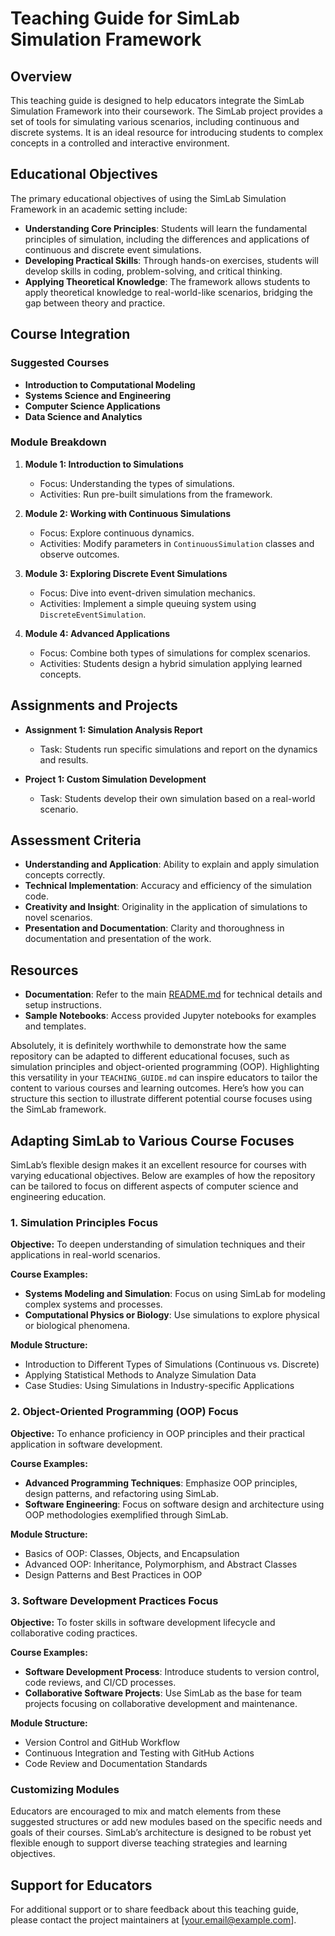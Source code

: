 # Teaching Guide for SimLab Simulation Framework

## Overview

This teaching guide is designed to help educators integrate the SimLab Simulation Framework into their coursework. The SimLab project provides a set of tools for simulating various scenarios, including continuous and discrete systems. It is an ideal resource for introducing students to complex concepts in a controlled and interactive environment.

## Educational Objectives

The primary educational objectives of using the SimLab Simulation Framework in an academic setting include:

- **Understanding Core Principles**: Students will learn the fundamental principles of simulation, including the differences and applications of continuous and discrete event simulations.
- **Developing Practical Skills**: Through hands-on exercises, students will develop skills in coding, problem-solving, and critical thinking.
- **Applying Theoretical Knowledge**: The framework allows students to apply theoretical knowledge to real-world-like scenarios, bridging the gap between theory and practice.

## Course Integration

### Suggested Courses

- **Introduction to Computational Modeling**
- **Systems Science and Engineering**
- **Computer Science Applications**
- **Data Science and Analytics**

### Module Breakdown

1. **Module 1: Introduction to Simulations**
   - Focus: Understanding the types of simulations.
   - Activities: Run pre-built simulations from the framework.

2. **Module 2: Working with Continuous Simulations**
   - Focus: Explore continuous dynamics.
   - Activities: Modify parameters in `ContinuousSimulation` classes and observe outcomes.

3. **Module 3: Exploring Discrete Event Simulations**
   - Focus: Dive into event-driven simulation mechanics.
   - Activities: Implement a simple queuing system using `DiscreteEventSimulation`.

4. **Module 4: Advanced Applications**
   - Focus: Combine both types of simulations for complex scenarios.
   - Activities: Students design a hybrid simulation applying learned concepts.

## Assignments and Projects

- **Assignment 1: Simulation Analysis Report**
  - Task: Students run specific simulations and report on the dynamics and results.
  
- **Project 1: Custom Simulation Development**
  - Task: Students develop their own simulation based on a real-world scenario.

## Assessment Criteria

- **Understanding and Application**: Ability to explain and apply simulation concepts correctly.
- **Technical Implementation**: Accuracy and efficiency of the simulation code.
- **Creativity and Insight**: Originality in the application of simulations to novel scenarios.
- **Presentation and Documentation**: Clarity and thoroughness in documentation and presentation of the work.

## Resources

- **Documentation**: Refer to the main [README.md](README.md) for technical details and setup instructions.
- **Sample Notebooks**: Access provided Jupyter notebooks for examples and templates.


Absolutely, it is definitely worthwhile to demonstrate how the same repository can be adapted to different educational focuses, such as simulation principles and object-oriented programming (OOP). Highlighting this versatility in your `TEACHING_GUIDE.md` can inspire educators to tailor the content to various courses and learning outcomes. Here’s how you can structure this section to illustrate different potential course focuses using the SimLab framework.

## Adapting SimLab to Various Course Focuses

SimLab’s flexible design makes it an excellent resource for courses with varying educational objectives. Below are examples of how the repository can be tailored to focus on different aspects of computer science and engineering education.

### 1. Simulation Principles Focus

**Objective:** To deepen understanding of simulation techniques and their applications in real-world scenarios.

**Course Examples:**
- **Systems Modeling and Simulation**: Focus on using SimLab for modeling complex systems and processes.
- **Computational Physics or Biology**: Use simulations to explore physical or biological phenomena.

**Module Structure:**
- Introduction to Different Types of Simulations (Continuous vs. Discrete)
- Applying Statistical Methods to Analyze Simulation Data
- Case Studies: Using Simulations in Industry-specific Applications

### 2. Object-Oriented Programming (OOP) Focus

**Objective:** To enhance proficiency in OOP principles and their practical application in software development.

**Course Examples:**
- **Advanced Programming Techniques**: Emphasize OOP principles, design patterns, and refactoring using SimLab.
- **Software Engineering**: Focus on software design and architecture using OOP methodologies exemplified through SimLab.

**Module Structure:**
- Basics of OOP: Classes, Objects, and Encapsulation
- Advanced OOP: Inheritance, Polymorphism, and Abstract Classes
- Design Patterns and Best Practices in OOP

### 3. Software Development Practices Focus

**Objective:** To foster skills in software development lifecycle and collaborative coding practices.

**Course Examples:**
- **Software Development Process**: Introduce students to version control, code reviews, and CI/CD processes.
- **Collaborative Software Projects**: Use SimLab as the base for team projects focusing on collaborative development and maintenance.

**Module Structure:**
- Version Control and GitHub Workflow
- Continuous Integration and Testing with GitHub Actions
- Code Review and Documentation Standards

### Customizing Modules

Educators are encouraged to mix and match elements from these suggested structures or add new modules based on the specific needs and goals of their courses. SimLab’s architecture is designed to be robust yet flexible enough to support diverse teaching strategies and learning objectives.


## Support for Educators

For additional support or to share feedback about this teaching guide, please contact the project maintainers at [your.email@example.com].


